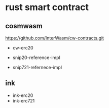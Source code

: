 # rust smart contract

## cosmwasm
https://github.com/InterWasm/cw-contracts.git
- cw-erc20

- snip20-reference-impl

- snip721-refernece-impl

## ink

- ink-erc20
- ink-erc721
